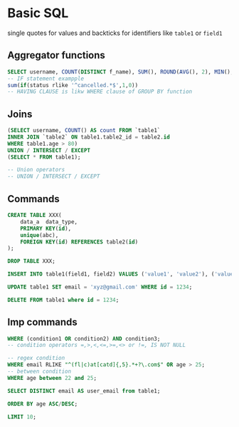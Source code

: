 # Basic SQL

single quotes for values and backticks for identifiers like `table1` or `field1`

## Aggregator functions

```sql
SELECT username, COUNT(DISTINCT f_name), SUM(), ROUND(AVG(), 2), MIN(), MAX() FROM `table` GROUP BY username HAVING max(age) > 25;
-- IF statement exampple
sum(if(status rlike '^cancelled.*$',1,0))
-- HAVING CLAUSE is likw WHERE clause of GROUP BY function
```

## Joins

```sql
(SELECT username, COUNT() AS count FROM `table1`
INNER JOIN `table2` ON table1.table2_id = table2.id
WHERE table1.age > 80)
UNION / INTERSECT / EXCEPT
(SELECT * FROM table1);

-- Union operators
-- UNION / INTERSECT / EXCEPT
```

## Commands

```sql
CREATE TABLE XXX(
    data_a  data_type,
    PRIMARY KEY(id),
    unique(abc),
    FOREIGN KEY(id) REFERENCES table2(id)
);

DROP TABLE XXX;

INSERT INTO table1(field1, field2) VALUES ('value1', 'value2'), ('value1', 'value2');

UPDATE table1 SET email = 'xyz@gmail.com' WHERE id = 1234;

DELETE FROM table1 where id = 1234;
```

## Imp commands

```sql
WHERE (condition1 OR condition2) AND condition3;
-- condition operators =,>,<,<=,>=,<> or !=, IS NOT NULL

-- regex condition
WHERE email RLIKE "^(fl|c)at[catd]{,5}.*+?\.com$" OR age > 25;
-- between condition
WHERE age between 22 and 25;

SELECT DISTINCT email AS user_email from table1;
```

```sql
ORDER BY age ASC/DESC;

LIMIT 10;
```
